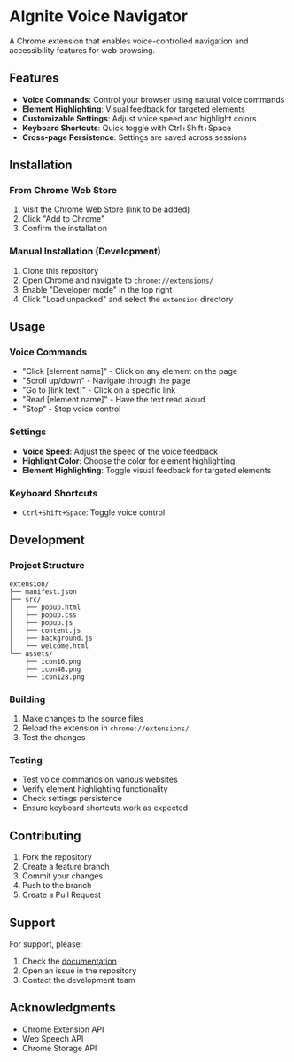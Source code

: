 # Algnite Voice Navigator

A Chrome extension that enables voice-controlled navigation and accessibility features for web browsing.

## Features

- **Voice Commands**: Control your browser using natural voice commands
- **Element Highlighting**: Visual feedback for targeted elements
- **Customizable Settings**: Adjust voice speed and highlight colors
- **Keyboard Shortcuts**: Quick toggle with Ctrl+Shift+Space
- **Cross-page Persistence**: Settings are saved across sessions

## Installation

### From Chrome Web Store
1. Visit the Chrome Web Store (link to be added)
2. Click "Add to Chrome"
3. Confirm the installation

### Manual Installation (Development)
1. Clone this repository
2. Open Chrome and navigate to `chrome://extensions/`
3. Enable "Developer mode" in the top right
4. Click "Load unpacked" and select the `extension` directory

## Usage

### Voice Commands
- "Click [element name]" - Click on any element on the page
- "Scroll up/down" - Navigate through the page
- "Go to [link text]" - Click on a specific link
- "Read [element name]" - Have the text read aloud
- "Stop" - Stop voice control

### Settings
- **Voice Speed**: Adjust the speed of the voice feedback
- **Highlight Color**: Choose the color for element highlighting
- **Element Highlighting**: Toggle visual feedback for targeted elements

### Keyboard Shortcuts
- `Ctrl+Shift+Space`: Toggle voice control

## Development

### Project Structure
```
extension/
├── manifest.json
├── src/
│   ├── popup.html
│   ├── popup.css
│   ├── popup.js
│   ├── content.js
│   ├── background.js
│   └── welcome.html
└── assets/
    ├── icon16.png
    ├── icon48.png
    └── icon128.png
```

### Building
1. Make changes to the source files
2. Reload the extension in `chrome://extensions/`
3. Test the changes

### Testing
- Test voice commands on various websites
- Verify element highlighting functionality
- Check settings persistence
- Ensure keyboard shortcuts work as expected

## Contributing

1. Fork the repository
2. Create a feature branch
3. Commit your changes
4. Push to the branch
5. Create a Pull Request


## Support

For support, please:
1. Check the [documentation](docs/)
2. Open an issue in the repository
3. Contact the development team

## Acknowledgments

- Chrome Extension API
- Web Speech API
- Chrome Storage API 